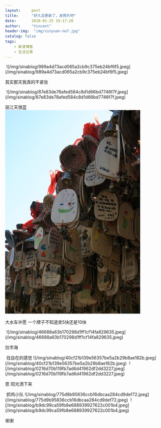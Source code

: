 ```yaml
---
layout:     post
title:      "好久没更新了，发照片吧"
date:       2010-01-25 19:17:28
author:     "Vincent"
header-img:  "img/xinyuan-no7.jpg"
catalog: false
tags:
    - 新浪博客
    - 生活记录
---
```



<img>
![/img/sinablog/989a4d73acd065a2cb9c375eb24bf6f5.jpeg](/img/sinablog/989a4d73acd065a2cb9c375eb24bf6f5.jpeg)

其实那天我真的不紧张


<img>
![/img/sinablog/87e83de78afed584c8d1d66bd7746f7f.jpeg](/img/sinablog/87e83de78afed584c8d1d66bd7746f7f.jpeg)


丽江天很蓝
<img>
![/img/sinablog/1ce8abd62ebb3dd02a5e81f1b564ad8f.jpeg](/img/sinablog/1ce8abd62ebb3dd02a5e81f1b564ad8f.jpeg)


大水车许愿 一个牌子不知道卖5块还是10块


<img>
![/img/sinablog/46688a63b170298d1ff1cf14fa829635.jpeg](/img/sinablog/46688a63b170298d1ff1cf14fa829635.jpeg)


拉市海


<img>
找自在的感觉
![/img/sinablog/40cf21b139e56357be5a2b29b8ae182b.jpeg](/img/sinablog/40cf21b139e56357be5a2b29b8ae182b.jpeg)


<img>
![/img/sinablog/0216d70b119fb7ad6d41962df2dd3227.jpeg](/img/sinablog/0216d70b119fb7ad6d41962df2dd3227.jpeg)

恩 阳光洒下来


<img>
抓鸡小队
![/img/sinablog/775d9b95836ccb16dbcaa284cd9def72.jpeg](/img/sinablog/775d9b95836ccb16dbcaa284cd9def72.jpeg)
<img>
![/img/sinablog/b9dc99ca59fb8e688939927622c001b4.jpeg](/img/sinablog/b9dc99ca59fb8e688939927622c001b4.jpeg)

谢谢




